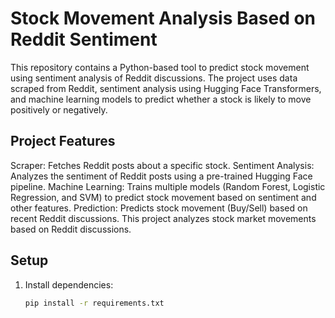# Stock Movement Analysis Based on Reddit Sentiment
This repository contains a Python-based tool to predict stock movement using sentiment analysis of Reddit discussions. The project uses data scraped from Reddit, sentiment analysis using Hugging Face Transformers, and machine learning models to predict whether a stock is likely to move positively or negatively.

## Project Features
Scraper: Fetches Reddit posts about a specific stock.
Sentiment Analysis: Analyzes the sentiment of Reddit posts using a pre-trained Hugging Face pipeline.
Machine Learning: Trains multiple models (Random Forest, Logistic Regression, and SVM) to predict stock movement based on sentiment and other features.
Prediction: Predicts stock movement (Buy/Sell) based on recent Reddit discussions.
This project analyzes stock market movements based on Reddit discussions.

## Setup
1. Install dependencies:
   ```bash
   pip install -r requirements.txt
